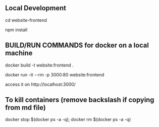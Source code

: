 ## Local Development

cd website-frontend

npm install

## BUILD/RUN COMMANDS for docker on a local machine

docker build -t website:frontend .

docker run -it --rm -p 3000:80 website:frontend

access it on http://localhost:3000/

## To kill containers (remove backslash if copying from md file)

docker stop \$(docker ps -a -q); docker rm $(docker ps -a -q)
